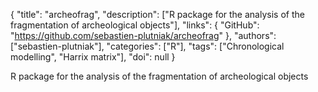 {
  "title": "archeofrag",
  "description": ["R package for the analysis of the fragmentation of archeological objects"],
  "links": {
    "GitHub": "https://github.com/sebastien-plutniak/archeofrag"
  },
  "authors": ["sebastien-plutniak"],
  "categories": ["R"],
  "tags": ["Chronological modelling", "Harrix matrix"],
  "doi": null
}

<!-- Generated by csv2md.R – do not edit by hand -->

R package for the analysis of the fragmentation of archeological objects